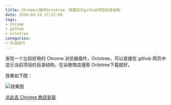 ```yaml
---
title: Chrome小插件Octotree，快捷显示github项目目录结构
date: 2016-04-15 11:12:56
tags: 
- Chrome
- github
- octotree
categories: 
- 方法技巧
---
```


发现一个比较好用的 Chrome 浏览器插件，Octotree，可以直接在 github 网页中显示当前项目的目录结构，在谷歌商店搜索 Octotree下载就好。

<!--more-->

效果如下图：

![效果图](/Chrome小插件Octotree，快捷显示github项目目录结构/0FE5879D-25DB-41B0-B273-61001AA62592.png)

[点此去 Chrome 商店安装](https://chrome.google.com/webstore/detail/octotree/bkhaagjahfmjljalopjnoealnfndnagc?hl=zh-CN)




